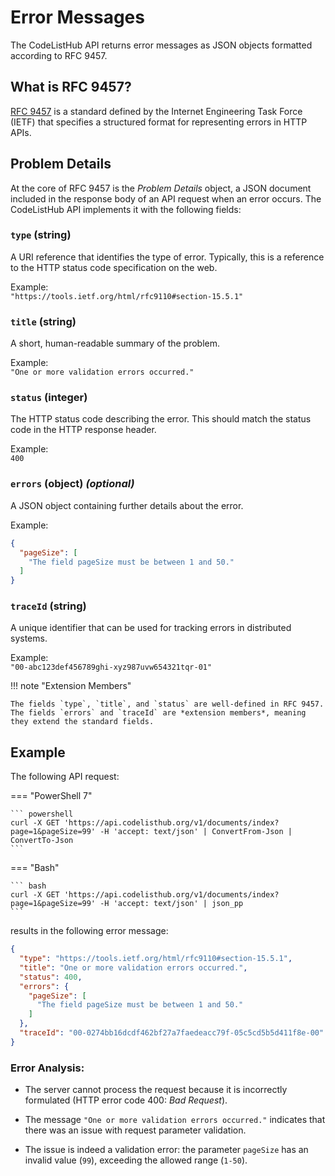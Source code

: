 # Error Messages

The CodeListHub API returns error messages as JSON objects formatted according to RFC 9457.

## What is RFC 9457?

[RFC 9457](https://www.rfc-editor.org/rfc/rfc9457) is a standard defined by the Internet Engineering Task Force (IETF) that specifies a structured format for representing errors in HTTP APIs.

## Problem Details

At the core of RFC 9457 is the *Problem Details* object, a JSON document included in the response body of an API request when an error occurs. The CodeListHub API implements it with the following fields:

### `type` (string)

A URI reference that identifies the type of error. Typically, this is a reference to the HTTP status code specification on the web.

Example:  
`"https://tools.ietf.org/html/rfc9110#section-15.5.1"`

### `title` (string)

A short, human-readable summary of the problem.

Example:  
`"One or more validation errors occurred."`

### `status` (integer)

The HTTP status code describing the error. This should match the status code in the HTTP response header.

Example:  
`400`

### `errors` (object) *(optional)*

A JSON object containing further details about the error.

Example:
```json
{
  "pageSize": [
    "The field pageSize must be between 1 and 50."
  ]
}
```

### `traceId` (string)

A unique identifier that can be used for tracking errors in distributed systems.

Example:  
`"00-abc123def456789ghi-xyz987uvw654321tqr-01"`

!!! note "Extension Members"

    The fields `type`, `title`, and `status` are well-defined in RFC 9457. The fields `errors` and `traceId` are *extension members*, meaning they extend the standard fields.

## Example

The following API request:

=== "PowerShell 7"

    ``` powershell
    curl -X GET 'https://api.codelisthub.org/v1/documents/index?page=1&pageSize=99' -H 'accept: text/json' | ConvertFrom-Json | ConvertTo-Json
    ```

=== "Bash"

	``` bash
	curl -X GET 'https://api.codelisthub.org/v1/documents/index?page=1&pageSize=99' -H 'accept: text/json' | json_pp
	```

results in the following error message:

```json
{
  "type": "https://tools.ietf.org/html/rfc9110#section-15.5.1",
  "title": "One or more validation errors occurred.",
  "status": 400,
  "errors": {
    "pageSize": [
      "The field pageSize must be between 1 and 50."
    ]
  },
  "traceId": "00-0274bb16dcdf462bf27a7faedeacc79f-05c5cd5b5d411f8e-00"
}
```

### Error Analysis:

+ The server cannot process the request because it is incorrectly formulated (HTTP error code 400: *Bad Request*).

+ The message `"One or more validation errors occurred."` indicates that there was an issue with request parameter validation.

+ The issue is indeed a validation error: the parameter `pageSize` has an invalid value (`99`), exceeding the allowed range (`1-50`).